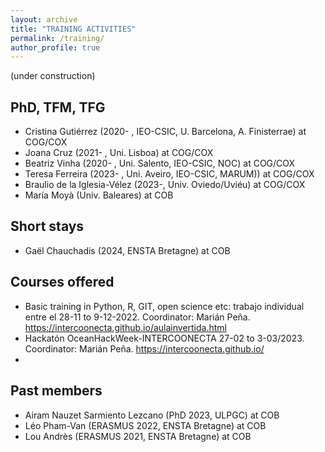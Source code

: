 ```yaml
---
layout: archive
title: "TRAINING ACTIVITIES"
permalink: /training/
author_profile: true
---
```

(under construction)
## PhD, TFM, TFG 
- Cristina Gutiérrez (2020- , IEO-CSIC, U. Barcelona, A. Finisterrae) at COG/COX
- Joana Cruz (2021- , Uni. Lisboa) at COG/COX
- Beatriz Vinha (2020- , Uni. Salento, IEO-CSIC, NOC) at COG/COX
- Teresa Ferreira (2023- , Uni. Aveiro, IEO-CSIC, MARUM)) at COG/COX
- Braulio de la Iglesia-Vélez (2023-, Univ. Oviedo/Uviéu) at COG/COX
- María Moyà (Univ. Baleares) at COB

##    Short stays

- Gaël Chauchadis (2024, ENSTA Bretagne) at COB

## Courses offered

- Basic training in Python, R, GIT, open science etc: trabajo individual entre el 28-11 to 9-12-2022. Coordinator: Marián Peña. https://intercoonecta.github.io/aulainvertida.html
- Hackatón OceanHackWeek-INTERCOONECTA 27-02 to 3-03/2023. Coordinator: Marián Peña. https://intercoonecta.github.io/
-   

  
##  Past members

- Airam Nauzet Sarmiento Lezcano (PhD 2023, ULPGC) at COB
- Léo Pham-Van (ERASMUS 2022, ENSTA Bretagne) at COB
- Lou Andrès (ERASMUS 2021, ENSTA Bretagne) at COB

  


